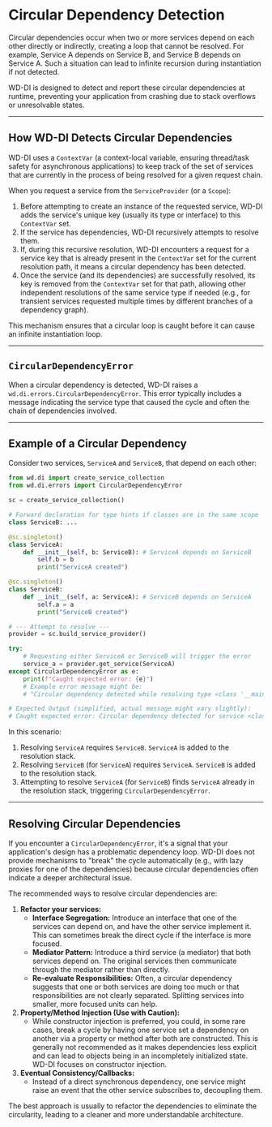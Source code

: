 # Circular Dependency Detection

Circular dependencies occur when two or more services depend on each other directly or indirectly, creating a loop that cannot be resolved. For example, Service A depends on Service B, and Service B depends on Service A. Such a situation can lead to infinite recursion during instantiation if not detected.

WD-DI is designed to detect and report these circular dependencies at runtime, preventing your application from crashing due to stack overflows or unresolvable states.

---

## How WD-DI Detects Circular Dependencies

WD-DI uses a `ContextVar` (a context-local variable, ensuring thread/task safety for asynchronous applications) to keep track of the set of services that are currently in the process of being resolved for a given request chain.

When you request a service from the `ServiceProvider` (or a `Scope`):
1.  Before attempting to create an instance of the requested service, WD-DI adds the service's unique key (usually its type or interface) to this `ContextVar` set.
2.  If the service has dependencies, WD-DI recursively attempts to resolve them.
3.  If, during this recursive resolution, WD-DI encounters a request for a service key that is already present in the `ContextVar` set for the current resolution path, it means a circular dependency has been detected.
4.  Once the service (and its dependencies) are successfully resolved, its key is removed from the `ContextVar` set for that path, allowing other independent resolutions of the same service type if needed (e.g., for transient services requested multiple times by different branches of a dependency graph).

This mechanism ensures that a circular loop is caught before it can cause an infinite instantiation loop.

---

## `CircularDependencyError`

When a circular dependency is detected, WD-DI raises a `wd.di.errors.CircularDependencyError`. This error typically includes a message indicating the service type that caused the cycle and often the chain of dependencies involved.

---

## Example of a Circular Dependency

Consider two services, `ServiceA` and `ServiceB`, that depend on each other:

```python
from wd.di import create_service_collection
from wd.di.errors import CircularDependencyError

sc = create_service_collection()

# Forward declaration for type hints if classes are in the same scope
class ServiceB: ...

@sc.singleton()
class ServiceA:
    def __init__(self, b: ServiceB): # ServiceA depends on ServiceB
        self.b = b
        print("ServiceA created")

@sc.singleton()
class ServiceB:
    def __init__(self, a: ServiceA): # ServiceB depends on ServiceA
        self.a = a
        print("ServiceB created")

# --- Attempt to resolve ---
provider = sc.build_service_provider()

try:
    # Requesting either ServiceA or ServiceB will trigger the error
    service_a = provider.get_service(ServiceA)
except CircularDependencyError as e:
    print(f"Caught expected error: {e}")
    # Example error message might be:
    # "Circular dependency detected while resolving type <class '__main__.ServiceA'>. Resolution path: {<class '__main__.ServiceA'>, <class '__main__.ServiceB'>}"

# Expected Output (simplified, actual message might vary slightly):
# Caught expected error: Circular dependency detected for service <class '__main__.ServiceA'>. Current resolution path: {<ServiceKey for ServiceA>, <ServiceKey for ServiceB>}
```

In this scenario:
1.  Resolving `ServiceA` requires `ServiceB`. `ServiceA` is added to the resolution stack.
2.  Resolving `ServiceB` (for `ServiceA`) requires `ServiceA`. `ServiceB` is added to the resolution stack.
3.  Attempting to resolve `ServiceA` (for `ServiceB`) finds `ServiceA` already in the resolution stack, triggering `CircularDependencyError`.

---

## Resolving Circular Dependencies

If you encounter a `CircularDependencyError`, it's a signal that your application's design has a problematic dependency loop. WD-DI does not provide mechanisms to "break" the cycle automatically (e.g., with lazy proxies for one of the dependencies) because circular dependencies often indicate a deeper architectural issue.

The recommended ways to resolve circular dependencies are:

1.  **Refactor your services:**
    *   **Interface Segregation:** Introduce an interface that one of the services can depend on, and have the other service implement it. This can sometimes break the direct cycle if the interface is more focused.
    *   **Mediator Pattern:** Introduce a third service (a mediator) that both services depend on. The original services then communicate through the mediator rather than directly.
    *   **Re-evaluate Responsibilities:** Often, a circular dependency suggests that one or both services are doing too much or that responsibilities are not clearly separated. Splitting services into smaller, more focused units can help.
2.  **Property/Method Injection (Use with Caution):**
    *   While constructor injection is preferred, you could, in some rare cases, break a cycle by having one service set a dependency on another via a property or method after both are constructed. This is generally not recommended as it makes dependencies less explicit and can lead to objects being in an incompletely initialized state. WD-DI focuses on constructor injection.
3.  **Eventual Consistency/Callbacks:**
    *   Instead of a direct synchronous dependency, one service might raise an event that the other service subscribes to, decoupling them.

The best approach is usually to refactor the dependencies to eliminate the circularity, leading to a cleaner and more understandable architecture. 